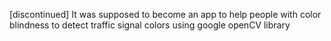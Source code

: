 [discontinued] It was supposed to become an app to help people with color blindness to detect traffic signal colors using google openCV library

